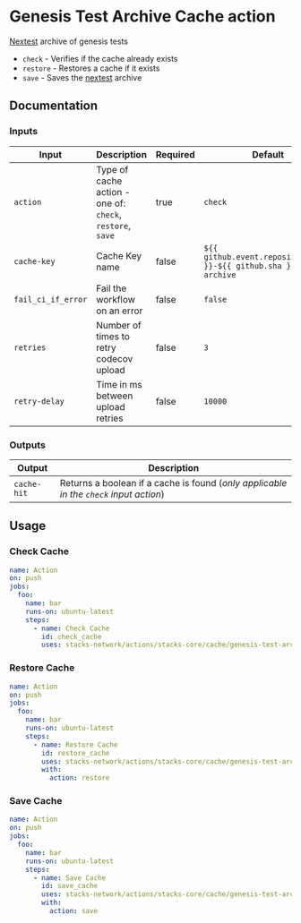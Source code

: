 # Genesis Test Archive Cache action

[Nextest](https://nexte.st) archive of genesis tests

- `check` - Verifies if the cache already exists
- `restore` - Restores a cache if it exists
- `save` - Saves the [nextest](https://nexte.st) archive

## Documentation

### Inputs

| Input | Description | Required | Default |
| ------------------------------- | ----------------------------------------------------- | ------------------------- | ------------------------- |
| `action` | Type of cache action - one of: `check`, `restore`, `save` | true | `check` |
| `cache-key` | Cache Key name | false | `${{ github.event.repository.name }}-${{ github.sha }}-test-archive` |
| `fail_ci_if_error` | Fail the workflow on an error | false | `false` |
| `retries` | Number of times to retry codecov upload | false | `3` |
| `retry-delay` | Time in ms between upload retries | false | `10000` |

### Outputs

| Output | Description |
| ------------------------------- | ----------------------------------------------------- |
| `cache-hit` | Returns a boolean if a cache is found (_only applicable in the `check` input action_) |

## Usage

### Check Cache

```yaml
name: Action
on: push
jobs:
  foo:
    name: bar
    runs-on: ubuntu-latest
    steps:
      - name: Check Cache
        id: check_cache
        uses: stacks-network/actions/stacks-core/cache/genesis-test-archive@main
```

### Restore Cache

```yaml
name: Action
on: push
jobs:
  foo:
    name: bar
    runs-on: ubuntu-latest
    steps:
      - name: Restore Cache
        id: restore_cache
        uses: stacks-network/actions/stacks-core/cache/genesis-test-archive@main
        with:
          action: restore
```

### Save Cache

```yaml
name: Action
on: push
jobs:
  foo:
    name: bar
    runs-on: ubuntu-latest
    steps:
      - name: Save Cache
        id: save_cache
        uses: stacks-network/actions/stacks-core/cache/genesis-test-archive@main
        with:
          action: save
```
